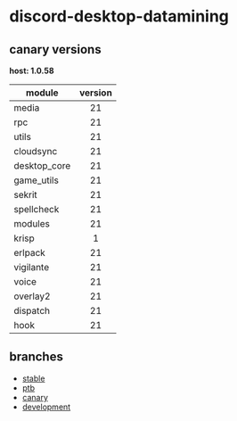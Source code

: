# discord-desktop-datamining

## canary versions

**host: 1.0.58**

| module | version |
| ------ | :-----: |
| media | 21 |
| rpc | 21 |
| utils | 21 |
| cloudsync | 21 |
| desktop_core | 21 |
| game_utils | 21 |
| sekrit | 21 |
| spellcheck | 21 |
| modules | 21 |
| krisp | 1 |
| erlpack | 21 |
| vigilante | 21 |
| voice | 21 |
| overlay2 | 21 |
| dispatch | 21 |
| hook | 21 |

## branches

- [stable](https://github.com/OpenAsar/discord-desktop-datamining/tree/stable)
- [ptb](https://github.com/OpenAsar/discord-desktop-datamining/tree/ptb)
- [canary](https://github.com/OpenAsar/discord-desktop-datamining/tree/canary)
- [development](https://github.com/OpenAsar/discord-desktop-datamining/tree/development)